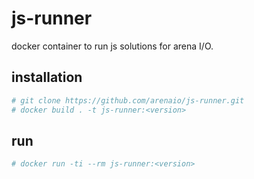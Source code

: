 # js-runner

docker container to run js solutions for arena I/O.


## installation

```bash
# git clone https://github.com/arenaio/js-runner.git
# docker build . -t js-runner:<version>
```

## run

```bash
# docker run -ti --rm js-runner:<version>
```
